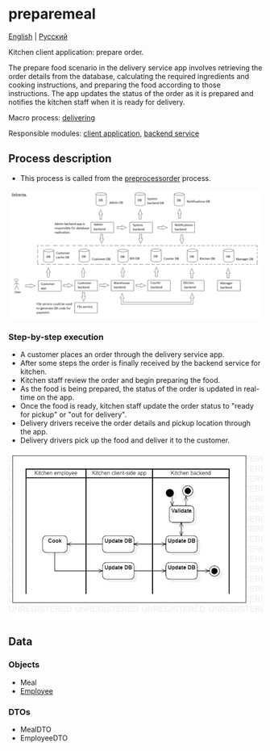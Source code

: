 # preparemeal

[English](preparemeal.md) | [Русский](preparemeal.ru.md)

Kitchen client application: prepare order.

The prepare food scenario in the delivery service app involves retrieving the order details from the database, calculating the required ingredients and cooking instructions, and preparing the food according to those instructions. 
The app updates the status of the order as it is prepared and notifies the kitchen staff when it is ready for delivery.

Macro process: [delivering](../../macroprocesses/delivering.md)

Responsible modules: [client application](../../frontend/kitchenclient.md), [backend service](../../backend/kitchenbackend.md)

## Process description

- This process is called from the [preprocessorder](../customer/preprocessorder.md) process.

![delivering_overall](../../img/delivering_overall.png)

### Step-by-step execution

- A customer places an order through the delivery service app.
- After some steps the order is finally received by the backend service for kitchen.
- Kitchen staff review the order and begin preparing the food.
- As the food is being prepared, the status of the order is updated in real-time on the app.
- Once the food is ready, kitchen staff update the order status to "ready for pickup" or "out for delivery".
- Delivery drivers receive the order details and pickup location through the app.
- Delivery drivers pick up the food and deliver it to the customer.

![kitchen.preparemeal](../../img/activitydiagrams/kitchen.preparemeal.png)

## Data

### Objects

- Meal
- [Employee](https://github.com/alexeysp11/workflow-lib/blob/main/docs/Models/Business/InformationSystem/Employee.md)

### DTOs

- MealDTO
- EmployeeDTO
